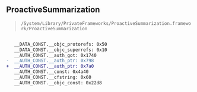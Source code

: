 ## ProactiveSummarization

> `/System/Library/PrivateFrameworks/ProactiveSummarization.framework/ProactiveSummarization`

```diff

   __DATA_CONST.__objc_protorefs: 0x50
   __DATA_CONST.__objc_superrefs: 0x10
   __AUTH_CONST.__auth_got: 0x1740
-  __AUTH_CONST.__auth_ptr: 0x798
+  __AUTH_CONST.__auth_ptr: 0x7a0
   __AUTH_CONST.__const: 0x4a40
   __AUTH_CONST.__cfstring: 0x60
   __AUTH_CONST.__objc_const: 0x22d8

```
